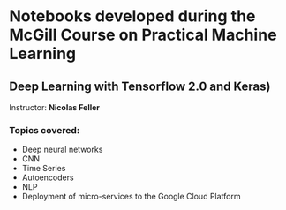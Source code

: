 # Notebooks developed during the McGill Course on Practical Machine Learning
## Deep Learning with Tensorflow 2.0 and Keras)

Instructor: **Nicolas Feller**

### Topics covered:

* Deep neural networks
* CNN
* Time Series
* Autoencoders
* NLP
* Deployment of micro-services to the Google Cloud Platform

